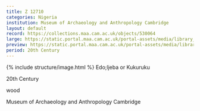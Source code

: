 ```yaml
---
title: Z 12710
categories: Nigeria
institution: Museum of Archaeology and Anthropology Cambridge
layout: default
record: https://collections.maa.cam.ac.uk/objects/530064
large: https://static.portal.maa.cam.ac.uk/portal-assets/media/library_images/web/669308_Z_12710_001.jpg
preview: https://static.portal.maa.cam.ac.uk/portal-assets/media/library_images/thumbnail/669308_Z_12710_001.jpg
period: 20th Century
---
```

{% include structure/image.html %}
Edo;ljeba or Kukuruku

20th Century

wood

Museum of Archaeology and Anthropology Cambridge
